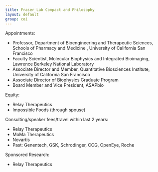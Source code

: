 ```yaml
---
title: Fraser Lab Compact and Philosophy
layout: default
group: coi
---
```


Appointments:
* Professor, Department of Bioengineering and Therapeutic Sciences, Schools of Pharmacy and Medicine
, University of California San Francisco
* Faculty Scientist, Molecular Biophysics and Integrated Bioimaging, Lawrence Berkeley National Laboratory
* Associate Director and Member, Quantitative Biosciences Institute, University of California San Francisco
* Associate Director of Biophysics Graduate Program
* Board Member and Vice President, ASAPbio

Equity:
* Relay Therapeutics
* Impossible Foods (through spouse)

Consulting/speaker fees/travel within last 2 years:
* Relay Therapeutics
* MoMa Therapeutics
* Novartis
* Past: Genentech, GSK, Schrodinger, CCG, OpenEye, Roche

Sponsored Research:
* Relay Therapeutics